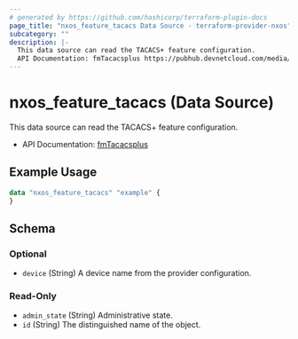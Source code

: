 ```yaml
---
# generated by https://github.com/hashicorp/terraform-plugin-docs
page_title: "nxos_feature_tacacs Data Source - terraform-provider-nxos"
subcategory: ""
description: |-
  This data source can read the TACACS+ feature configuration.
  API Documentation: fmTacacsplus https://pubhub.devnetcloud.com/media/dme-docs-10-2-2/docs/Feature%20Management/fm:Tacacsplus/
---
```


# nxos_feature_tacacs (Data Source)

This data source can read the TACACS+ feature configuration.

- API Documentation: [fmTacacsplus](https://pubhub.devnetcloud.com/media/dme-docs-10-2-2/docs/Feature%20Management/fm:Tacacsplus/)

## Example Usage

```terraform
data "nxos_feature_tacacs" "example" {
}
```

<!-- schema generated by tfplugindocs -->
## Schema

### Optional

- `device` (String) A device name from the provider configuration.

### Read-Only

- `admin_state` (String) Administrative state.
- `id` (String) The distinguished name of the object.


